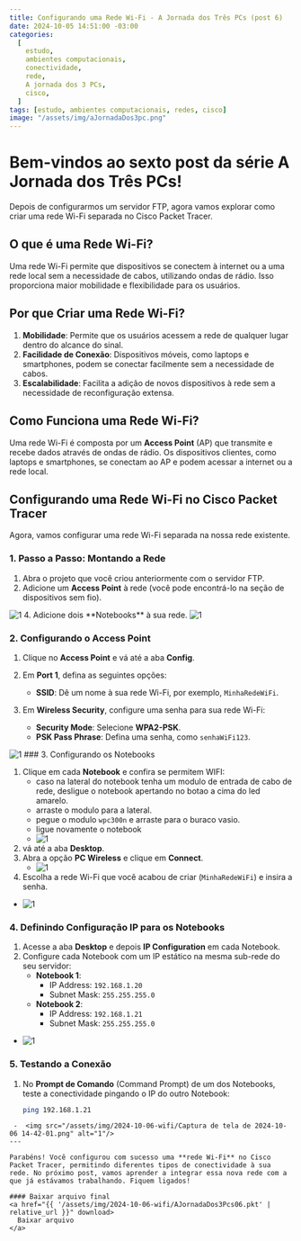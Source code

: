 ```yaml
---
title: Configurando uma Rede Wi-Fi - A Jornada dos Três PCs (post 6)
date: 2024-10-05 14:51:00 -03:00
categories:
  [
    estudo,
    ambientes computacionais,
    conectividade,
    rede,
    A jornada dos 3 PCs,
    cisco,
  ]
tags: [estudo, ambientes computacionais, redes, cisco]
image: "/assets/img/aJornadaDos3pc.png"
---
```

# Bem-vindos ao sexto post da série A Jornada dos Três PCs! 

Depois de configurarmos um servidor FTP, agora vamos explorar como criar uma rede Wi-Fi separada no Cisco Packet Tracer.

## O que é uma Rede Wi-Fi?

Uma rede Wi-Fi permite que dispositivos se conectem à internet ou a uma rede local sem a necessidade de cabos, utilizando ondas de rádio. Isso proporciona maior mobilidade e flexibilidade para os usuários.

## Por que Criar uma Rede Wi-Fi?

1. **Mobilidade**: Permite que os usuários acessem a rede de qualquer lugar dentro do alcance do sinal.
2. **Facilidade de Conexão**: Dispositivos móveis, como laptops e smartphones, podem se conectar facilmente sem a necessidade de cabos.
3. **Escalabilidade**: Facilita a adição de novos dispositivos à rede sem a necessidade de reconfiguração extensa.

## Como Funciona uma Rede Wi-Fi?

Uma rede Wi-Fi é composta por um **Access Point** (AP) que transmite e recebe dados através de ondas de rádio. Os dispositivos clientes, como laptops e smartphones, se conectam ao AP e podem acessar a internet ou a rede local.

## Configurando uma Rede Wi-Fi no Cisco Packet Tracer

Agora, vamos configurar uma rede Wi-Fi separada na nossa rede existente.

### 1. Passo a Passo: Montando a Rede

1. Abra o projeto que você criou anteriormente com o servidor FTP.
2. Adicione um **Access Point** à rede (você pode encontrá-lo na seção de dispositivos sem fio).
<img src="/assets/img/2024-10-06-wifi/Captura de tela de 2024-10-06 14-28-18.png" alt="1"/>
4. Adicione dois **Notebooks** à sua rede.
<img src="/assets/img/2024-10-06-wifi/Captura de tela de 2024-10-06 14-28-59.png" alt="1"/>

### 2. Configurando o Access Point

1. Clique no **Access Point** e vá até a aba **Config**.
2. Em **Port 1**, defina as seguintes opções:
   - **SSID**: Dê um nome à sua rede Wi-Fi, por exemplo, `MinhaRedeWiFi`.

3. Em **Wireless Security**, configure uma senha para sua rede Wi-Fi:
   - **Security Mode**: Selecione **WPA2-PSK**.
   - **PSK Pass Phrase**: Defina uma senha, como `senhaWiFi123`.
<img src="/assets/img/2024-10-06-wifi/Captura de tela de 2024-10-06 14-32-06.png" alt="1"/>
### 3. Configurando os Notebooks

1. Clique em cada **Notebook** e confira se permitem WIFI:
	 - caso na lateral do notebook tenha um modulo de entrada de cabo de rede, desligue o notebook apertando no botao a cima do led amarelo.
	-  arraste o modulo para a lateral.
	- pegue o modulo `wpc300n` e arraste para o buraco vasio.
	- ligue novamente o notebook
	- <img src="/assets/img/2024-10-06-wifi/Captura de tela de 2024-10-06 14-36-19.png" alt="1"/>
2. vá até a aba **Desktop**.
3. Abra a opção **PC Wireless** e clique em **Connect**.
	 - <img src="/assets/img/2024-10-06-wifi/Captura de tela de 2024-10-06 14-37-44.png" alt="1"/>
4. Escolha a rede Wi-Fi que você acabou de criar (`MinhaRedeWiFi`) e insira a senha.
 -  <img src="/assets/img/2024-10-06-wifi/Captura de tela de 2024-10-06 14-38-04.png" alt="1"/>

### 4. Definindo Configuração IP para os Notebooks

1. Acesse a aba **Desktop** e depois **IP Configuration** em cada Notebook.
2. Configure cada Notebook com um IP estático na mesma sub-rede do seu servidor:
   - **Notebook 1**:
     - IP Address: `192.168.1.20`
     - Subnet Mask: `255.255.255.0`
   - **Notebook 2**:
     - IP Address: `192.168.1.21`
     - Subnet Mask: `255.255.255.0`
 -  <img src="/assets/img/2024-10-06-wifi/Captura de tela de 2024-10-06 14-40-18.png" alt="1"/>

### 5. Testando a Conexão

1. No **Prompt de Comando** (Command Prompt) de um dos Notebooks, teste a conectividade pingando o IP do outro Notebook:
   ```bash
   ping 192.168.1.21
```
 -  <img src="/assets/img/2024-10-06-wifi/Captura de tela de 2024-10-06 14-42-01.png" alt="1"/>
---

Parabéns! Você configurou com sucesso uma **rede Wi-Fi** no Cisco Packet Tracer, permitindo diferentes tipos de conectividade à sua rede. No próximo post, vamos aprender a integrar essa nova rede com a que já estávamos trabalhando. Fiquem ligados!

#### Baixar arquivo final
<a href="{{ '/assets/img/2024-10-06-wifi/AJornadaDos3Pcs06.pkt' |
relative_url }}" download>
  Baixar arquivo
</a>
